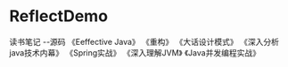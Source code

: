 # ReflectDemo
 读书笔记 --源码
《Eeffective Java》
《重构》
《大话设计模式》
《深入分析java技术内幕》
《Spring实战》
《深入理解JVM》
《Java并发编程实战》





